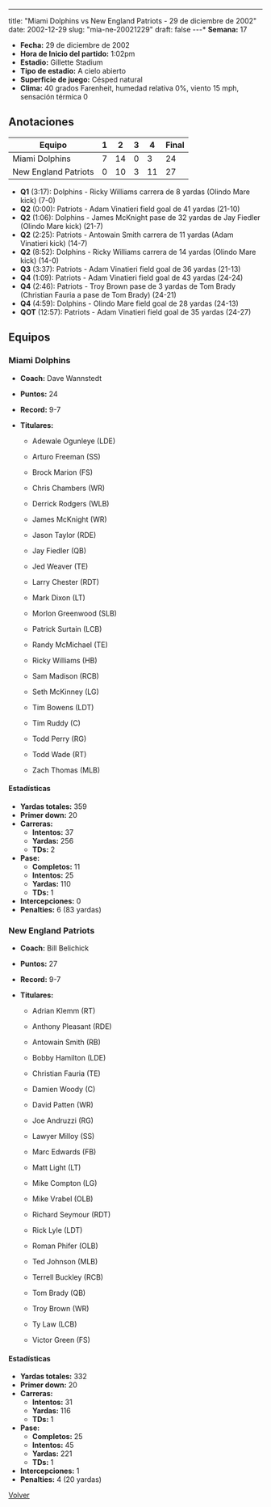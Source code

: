 ---
title: "Miami Dolphins vs New England Patriots - 29 de diciembre de 2002"
date: 2002-12-29
slug: "mia-ne-20021229"
draft: false
---* **Semana:** 17
* **Fecha:** 29 de diciembre de 2002
* **Hora de Inicio del partido:** 1:02pm
* **Estadio:** Gillette Stadium
* **Tipo de estadio:** A cielo abierto
* **Superficie de juego:** Césped natural
* **Clima:** 40 grados Farenheit, humedad relativa 0%, viento 15 mph, sensación térmica 0




## Anotaciones
| Equipo | 1 | 2 | 3 | 4 | Final |
|--------|---|---|---|---|-------|
| Miami Dolphins  | 7 | 14 | 0 | 3  | 24 |
| New England Patriots  | 0 | 10 | 3 | 11  | 27 |
* **Q1** (3:17): Dolphins - Ricky Williams carrera de 8 yardas (Olindo Mare kick) (7-0)
* **Q2** (0:00): Patriots - Adam Vinatieri field goal de 41 yardas (21-10)
* **Q2** (1:06): Dolphins - James McKnight pase de 32 yardas de Jay Fiedler (Olindo Mare kick) (21-7)
* **Q2** (2:25): Patriots - Antowain Smith carrera de 11 yardas (Adam Vinatieri kick) (14-7)
* **Q2** (8:52): Dolphins - Ricky Williams carrera de 14 yardas (Olindo Mare kick) (14-0)
* **Q3** (3:37): Patriots - Adam Vinatieri field goal de 36 yardas (21-13)
* **Q4** (1:09): Patriots - Adam Vinatieri field goal de 43 yardas (24-24)
* **Q4** (2:46): Patriots - Troy Brown pase de 3 yardas de Tom Brady (Christian Fauria a pase de Tom Brady) (24-21)
* **Q4** (4:59): Dolphins - Olindo Mare field goal de 28 yardas (24-13)
* **QOT** (12:57): Patriots - Adam Vinatieri field goal de 35 yardas (24-27)


## Equipos


### Miami Dolphins
* **Coach:** Dave Wannstedt
* **Puntos:** 24
* **Record:** 9-7
* **Titulares:** 

  * Adewale Ogunleye (LDE) 

  * Arturo Freeman (SS) 

  * Brock Marion (FS) 

  * Chris Chambers (WR) 

  * Derrick Rodgers (WLB) 

  * James McKnight (WR) 

  * Jason Taylor (RDE) 

  * Jay Fiedler (QB) 

  * Jed Weaver (TE) 

  * Larry Chester (RDT) 

  * Mark Dixon (LT) 

  * Morlon Greenwood (SLB) 

  * Patrick Surtain (LCB) 

  * Randy McMichael (TE) 

  * Ricky Williams (HB) 

  * Sam Madison (RCB) 

  * Seth McKinney (LG) 

  * Tim Bowens (LDT) 

  * Tim Ruddy (C) 

  * Todd Perry (RG) 

  * Todd Wade (RT) 

  * Zach Thomas (MLB) 

#### Estadísticas
* **Yardas totales:** 359
* **Primer down:** 20
* **Carreras:**
  * **Intentos:** 37
  * **Yardas:** 256
  * **TDs:** 2
* **Pase:**
  * **Completos:** 11
  * **Intentos:** 25
  * **Yardas:** 110
  * **TDs:** 1
* **Intercepciones:** 0
* **Penalties:** 6 (83 yardas)

### New England Patriots
* **Coach:** Bill Belichick
* **Puntos:** 27
* **Record:** 9-7
* **Titulares:** 

  * Adrian Klemm (RT) 

  * Anthony Pleasant (RDE) 

  * Antowain Smith (RB) 

  * Bobby Hamilton (LDE) 

  * Christian Fauria (TE) 

  * Damien Woody (C) 

  * David Patten (WR) 

  * Joe Andruzzi (RG) 

  * Lawyer Milloy (SS) 

  * Marc Edwards (FB) 

  * Matt Light (LT) 

  * Mike Compton (LG) 

  * Mike Vrabel (OLB) 

  * Richard Seymour (RDT) 

  * Rick Lyle (LDT) 

  * Roman Phifer (OLB) 

  * Ted Johnson (MLB) 

  * Terrell Buckley (RCB) 

  * Tom Brady (QB) 

  * Troy Brown (WR) 

  * Ty Law (LCB) 

  * Victor Green (FS) 

#### Estadísticas
* **Yardas totales:** 332
* **Primer down:** 20
* **Carreras:**
  * **Intentos:** 31
  * **Yardas:** 116
  * **TDs:** 1
* **Pase:**
  * **Completos:** 25
  * **Intentos:** 45
  * **Yardas:** 221
  * **TDs:** 1
* **Intercepciones:** 1
* **Penalties:** 4 (20 yardas)


[Volver](/historia/2002)
